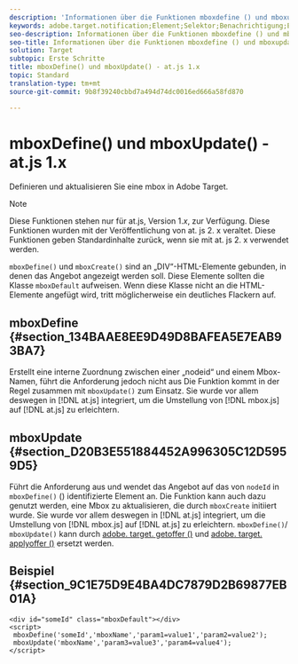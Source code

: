 ```yaml
---
description: 'Informationen über die Funktionen mboxdefine () und mboxupdate () für at. js. '
keywords: adobe.target.notification;Element;Selektor;Benachrichtigung;Erweiterung
seo-description: Informationen über die Funktionen mboxdefine () und mboxupdate () für die javascript-Bibliothek "at. js" von Adobe Target.
seo-title: Informationen über die Funktionen mboxdefine () und mboxupdate () für die javascript-Bibliothek "at. js" von Adobe Target.
solution: Target
subtopic: Erste Schritte
title: mboxDefine() und mboxUpdate() - at.js 1.x
topic: Standard
translation-type: tm+mt
source-git-commit: 9b8f39240cbbd7a494d74dc0016ed666a58fd870

---
```



# mboxDefine() und mboxUpdate() - at.js 1.x

Definieren und aktualisieren Sie eine mbox in Adobe Target.

>[!NOTE]
>
>Diese Funktionen stehen nur für at.js, Version 1.*x*, zur Verfügung. Diese Funktionen wurden mit der Veröffentlichung von at. js 2. x veraltet. Diese Funktionen geben Standardinhalte zurück, wenn sie mit at. js 2. x verwendet werden.

`mboxDefine()` und `mboxCreate()` sind an „DIV“-HTML-Elemente gebunden, in denen das Angebot angezeigt werden soll. Diese Elemente sollten die Klasse `mboxDefault` aufweisen. Wenn diese Klasse nicht an die HTML-Elemente angefügt wird, tritt möglicherweise ein deutliches Flackern auf.

## mboxDefine   {#section_134BAAE8EE9D49D8BAFEA5E7EAB93BA7}

Erstellt eine interne Zuordnung zwischen einer „nodeid“ und einem Mbox-Namen, führt die Anforderung jedoch nicht aus Die Funktion kommt in der Regel zusammen mit `mboxUpdate()` zum Einsatz. Sie wurde vor allem deswegen in [!DNL at.js] integriert, um die Umstellung von [!DNL mbox.js] auf [!DNL at.js] zu erleichtern.

## mboxUpdate {#section_D20B3E551884452A996305C12D5959D5}

Führt die Anforderung aus und wendet das Angebot auf das von `nodeId` in `mboxDefine()` () identifizierte Element an. Die Funktion kann auch dazu genutzt werden, eine Mbox zu aktualisieren, die durch `mboxCreate` initiiert wurde. Sie wurde vor allem deswegen in [!DNL at.js] integriert, um die Umstellung von [!DNL mbox.js] auf [!DNL at.js] zu erleichtern. `mboxDefine()`/ `mboxUpdate()` kann durch [adobe. target. getoffer ()](/help/c-implementing-target/c-implementing-target-for-client-side-web/adobe-target-getoffer.md) und [adobe. target. applyoffer ()](/help/c-implementing-target/c-implementing-target-for-client-side-web/adobe-target-applyoffer.md) ersetzt werden.

## Beispiel {#section_9C1E75D9E4BA4DC7879D2B69877EB01A}

```
<div id="someId" class="mboxDefault"></div> 
<script> 
 mboxDefine('someId','mboxName','param1=value1','param2=value2'); 
 mboxUpdate('mboxName','param3=value3','param4=value4'); 
</script>
```
